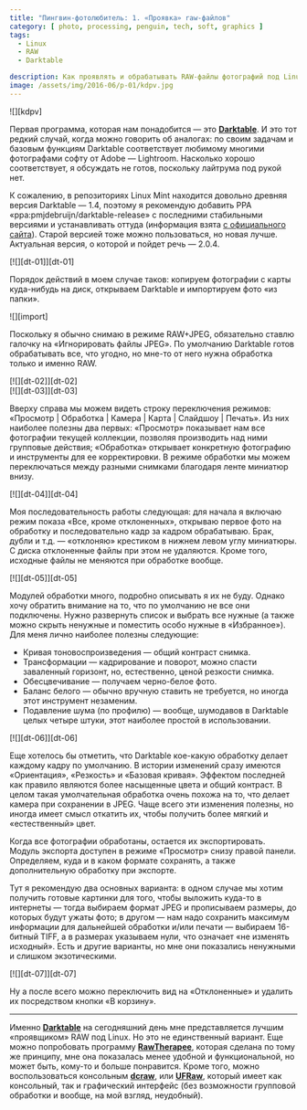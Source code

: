 ```yaml
---
title: "Пингвин-фотолюбитель: 1. «Проявка» raw-файлов"
category: [ photo, processing, penguin, tech, soft, graphics ]
tags:
  - Linux
  - RAW
  - Darktable

description: Как проявлять и обрабатывать RAW-файлы фотографий под Linux
image: /assets/img/2016-06/p-01/kdpv.jpg
---
```

<div class="right-box">
![][kdpv]
</div>

Первая программа, которая нам понадобится — это **[Darktable][darktable]**. И это тот редкий случай,
когда можно говорить об аналогах: по своим задачам и базовым функциям Darktable соответствует любимому многими
фотографами софту от Ado&shy;be — Lightroom. Насколько хорошо соответствует, я обсуждать не готов, поскольку лайтрума
под рукой нет.

К сожалению, в репозиториях Linux Mint находится довольно древняя версия Darktable — 1.4, поэтому я рекомендую
добавить PPA «ppa:pmjdebruijn/darktable-release» с последними стабильными версиями и устанавливать оттуда
(информация взята [с официального сайта][dt-ubuntu]). Старой версией тоже можно пользоваться, но новая лучше.
Актуальная версия, о которой и пойдет речь — 2.0.4.

<!--more-->

<div class="center-box">
[![][dt-01]][dt-01]
</div>

Порядок действий в моем случае таков: копируем фотографии с карты куда-нибудь на диск, открываем Darktable
и импортируем фото «из папки».

<div class="center-box" style="width: 755px;">
![][import]
</div>

Поскольку я обычно снимаю в режиме RAW+JPEG, обязательно ставлю галочку на «Игнорировать файлы JPEG».
По умолчанию Darktable готов обрабатывать все, что угодно, но мне-то от него нужна обработка только и именно RAW.

<div class="left-box" style="width: 440px;">
[![][dt-02]][dt-02]
</div>

<div class="right-box" style="width: 440px;">
[![][dt-03]][dt-03]
</div>

Вверху справа мы можем видеть строку переключения режимов: «Просмотр | Обработка | Камера | Карта | Слайдшоу | Печать».
Из них наиболее полезны два первых: «Просмотр» показывает нам все фотографии текущей коллекции, позволяя производить
над ними групповые действия; «Обработка» открывает конкретную фотографию и инструменты для ее корректировки.
В режиме обработки мы можем переключаться между разными снимками благодаря ленте миниатюр внизу.

<div class="left-box" style="width: 440px;">
[![][dt-04]][dt-04]
</div>

Моя последовательность работы следующая: для начала я включаю режим показа «Все, кроме отклоненных», открываю первое
фото на обработку и последовательно кадр за кадром обрабатываю. Брак, дубли и т.д. — «отклоняю» крестиком в нижнем
левом углу миниатюры. С диска отклоненные файлы при этом не удаляются. Кроме того, исходные файлы не меняются
при обработке вообще.

<div class="right-box" style="width: 312px;">
[![][dt-05]][dt-05]
</div>

Модулей обработки много, по&shy;д&shy;роб&shy;но описывать я их не буду. Од&shy;на&shy;ко хочу обратить внимание на то,
что по умолчанию не все они подключены. Нужно развернуть список и выбрать все нужные (а также можно скрыть ненужные
и поместить особо нужные в «Избранное»). Для меня лично наиболее полезны следующие:

* Кривая тоновоспроизведения — общий контраст снимка.
* Трансформации — кадрирование и поворот, можно спасти заваленный горизонт, но, естественно, ценой резкости снимка.
* Обесцвечивание — получаем черно-белое фото.
* Баланс белого — обычно вручную ставить не требуется, но иногда этот инструмент незаменим.
* Подавление шума (по профилю) — вообще, шумодавов в Darktable целых четыре штуки, этот наиболее простой в использовании.

<div class="right-box" style="width: 290px;">
[![][dt-06]][dt-06]
</div>

Еще хотелось бы отметить, что Darktable кое-какую обработку делает каждому кадру по умолчанию. В истории изменений
сразу имеются «Ориентация», «Резкость» и «Базовая кривая». Эффектом последней как правило являются более насыщенные
цвета и общий контраст. В целом такая умолчательная обработка очень похожа на то, что делает камера при сохранении
в JPEG. Чаще всего эти изменения полезны, но иногда имеет смысл откатить их, чтобы получить более мягкий
и «естественный» цвет.

Когда все фотографии обработаны, остается их экспортировать. Модуль экспорта доступен в режиме «Просмотр» снизу
правой панели. Определяем, куда и в каком формате сохранять, а также дополнительную обработку при экспорте.

Тут я рекомендую два основных варианта: в одном случае мы хотим получить готовые картинки для того, чтобы выложить
куда-то в интернеты — тогда выбираем формат JPEG и прописываем размеры, до которых будут ужаты фото; в другом — нам
надо сохранить максимум информации для дальнейшей обработки и/или печати — выбираем 16-битный TIFF, а в размерах
указываем нули, что означает «не изменять исходный». Есть и другие варианты, но мне они показались ненужными
и слишком экзотическими.

<div class="left-box" style="width: 284px;">
[![][dt-07]][dt-07]
&nbsp;
</div>

Ну а после всего можно переключить вид на «Отклоненные» и удалить их посредством кнопки «В корзину».

<hr>

Именно **[Darktable][darktable]** на сегодняшний день мне представляется лучшим «проявщиком» RAW под Linux.
Но это не единственный вариант. Еще можно попробовать программу **[Raw&shy;Therapee][rawtherapee]**,
которая сделана по тому же принципу, мне она показалась менее удобной и функциональной, но может быть,
кому-то и больше понравится. Кроме того, можно воспользоваться консольным **[dcraw][dcraw]**, или
**[UFRaw][ufraw]**, который имеет как консольный, так и графический интерфейс (без возможности групповой
обработки и вообще, на мой взгляд, неудобный).


[kdpv]: /assets/img/2016-06/p-01/kdpv.jpg
[dt-01]: /assets/img/2016-06/p-01/dt-01.png
[import]: /assets/img/2016-06/p-01/import.png
[dt-02]: /assets/img/2016-06/p-01/dt-02.png
[dt-03]: /assets/img/2016-06/p-01/dt-03.jpg
[dt-04]: /assets/img/2016-06/p-01/dt-04.png
[dt-05]: /assets/img/2016-06/p-01/dt-05.png
[dt-06]: /assets/img/2016-06/p-01/dt-06.png
[dt-07]: /assets/img/2016-06/p-01/dt-07.png
[rt-icon]: /assets/img/2016-06/p-01/rawtherapee.png

[darktable]: https://darktable.org "Официальный сайт Darktable"
[dt-ubuntu]: http://www.darktable.org/install/#ubuntu
[rawtherapee]: http://rawtherapee.com/ "Официальный сайт RawTherapee"
[dcraw]: http://www.cybercom.net/~dcoffin/dcraw/
[ufraw]: http://ufraw.sourceforge.net/
